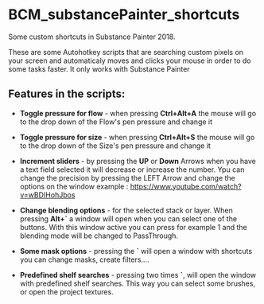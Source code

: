 # BCM_substancePainter_shortcuts
Some custom shortcuts in Substance Painter 2018.

These are some Autohotkey scripts that are searching custom pixels on your screen and automaticaly moves and clicks your mouse in order to do some tasks faster. It only works with Substance Painter

## Features in the scripts:

* **Toggle pressure for flow** - when pressing **Ctrl+Alt+A** the mouse will go to the drop down of the Flow's pen pressure and change it 

* **Toggle pressure for size** - when pressing **Ctrl+Alt+S** the mouse will go to the drop down of the Size's pen pressure and change it 

* **Increment sliders** - by pressing the **UP** or **Down** Arrows when you have a text field selected it will decrease or increase the number. Ypu can change the precision by pressing the LEFT Arrow and change the options on the window
example : https://www.youtube.com/watch?v=wBDIHohJbos
* **Change blending options** - for the selected stack or layer. When pressing **Alt+\`** a window will open when you can select one of the buttons. With this window active you can press for example 1 and the blending mode will be changed to PassThrough.

* **Some mask options** - pressing the **\`** will open a window with shortcuts you can change masks, create filters.... 

* **Predefined shelf searches** - pressing two times **\`**, will open the window with predefined shelf searches. This way you can select some brushes, or open the project textures.
